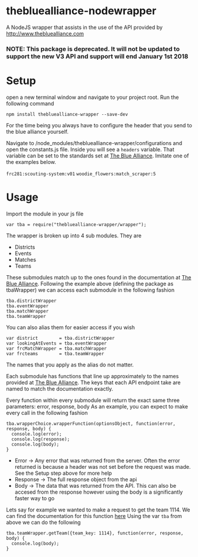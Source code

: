 # thebluealliance-nodewrapper
A NodeJS wrapper that assists in the use of the API provided by http://www.thebluealliance.com

### NOTE: This package is deprecated. It will not be updated to support the new V3 API and support will end January 1st 2018

# Setup

open a new terminal window and navigate to your project root. Run the following command

`npm install thebluealliance-wrapper --save-dev`

For the time being you always have to configure the header that you send to the blue alliance yourself. 

Navigate to /node_modules/thebluealliance-wrapper/configurations and open the constants.js file. Inside you will see a `headers`
variable. That variable can be set to the standards set at [The Blue Alliance](https://www.thebluealliance.com/apidocs). 
Imitate one of the examples below.

`frc281:scouting-system:v01`
`woodie_flowers:match_scraper:5`

# Usage

Import the module in your js file

`var tba = require("thebluealliance-wrapper/wrapper");`

The wrapper is broken up into 4 sub modules. They are

- Districts
- Events
- Matches
- Teams

These submodules match up to the ones found in the documentation at [The Blue Alliance](https://www.thebluealliance.com/apidocs).
Following the example above (defining the package as tbaWrapper) we can access each submodule in the following fashion

```
tba.districtWrapper
tba.eventWrapper
tba.matchWrapper
tba.teamWrapper
```

You can also alias them for easier access if you wish

```
var district        = tba.districtWrapper
var lookingAtEvents = tba.eventWrapper
var frcMatchWrapper = tba.matchWrapper
var frcteams        = tba.teamWrapper
```

The names that you apply as the alias do not matter.

Each submodule has functions that line up approximately to the names provided at [The Blue Alliance](https://www.thebluealliance.com/apidocs).
The keys that each API endpoint take are named to match the documentation exactly. 

Every function within every submodule will return the exact same three parameters: error, response, body
As an example, you can expect to make every call in the following fashion
```
tba.wrapperChoice.wrapperFunction(optionsObject, function(error, response, body) {
  console.log(error);
  console.log(response);
  console.log(body);
}
```

- Error -> Any error that was returned from the server. Often the error returned is because a header was not set
before the request was made. See the Setup step above for more help
- Response -> The full response object from the api
- Body -> The data that was returned from the API. This can also be accesed from the response however using the body
is a significantly faster way to go

Lets say for example we wanted to make a request to get the team 1114.
We can find the documentation for this function [here](https://www.thebluealliance.com/apidocs#team-request)
Using the var `tba` from above we can do the following

```
tba.teamWrapper.getTeam({team_key: 1114}, function(error, response, body) {
  console.log(body);
}
```


